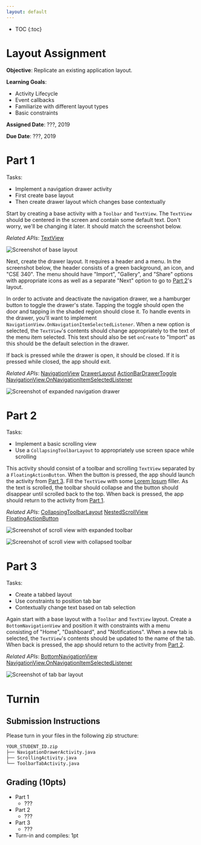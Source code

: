```yaml
---
layout: default
---
```


* TOC
{:toc}

# Layout Assignment

**Objective**: Replicate an existing application layout.

**Learning Goals**:
- Activity Lifecycle
- Event callbacks
- Familiarize with different layout types
- Basic constraints

**Assigned Date**: ???, 2019

**Due Date**: ???, 2019

# Part 1

Tasks:
- Implement a navigation drawer activity
- First create base layout
- Then create drawer layout which changes base contextually

Start by creating a base activity with a `Toolbar` and `TextView`. The `TextView` should be centered in the screen and contain some default text. Don't worry, we'll be changing it later. It should match the screenshot below.

*Related APIs*:
[TextView](https://developer.android.com/reference/android/widget/TextView.html)

![Screenshot of base layout](layout-img/1_base.png)

Next, create the drawer layout. It requires a header and a menu. In the screenshot below, the header consists of a green background, an icon, and "CSE 340". The menu should have "Import", "Gallery", and "Share" options with appropriate icons as well as a separate "Next" option to go to [Part 2](#part-2)'s layout.

In order to activate and deactivate the navigation drawer, we a hamburger button to toggle the drawer's state. Tapping the toggle should open the door and tapping in the shaded region should close it. To handle events in the drawer, you'll want to implement `NavigationView.OnNavigationItemSelectedListener`. When a new option is selected, the `TextView`'s contents should change appropriately to the text of the menu item selected. This text should also be set `onCreate` to "Import" as this should be the default selection in the drawer.

If back is pressed while the drawer is open, it should be closed. If it is pressed while closed, the app should exit.

*Related APIs*:
[NavigationView](https://developer.android.com/reference/android/support/design/widget/NavigationView)
[DrawerLayout](https://developer.android.com/reference/android/support/v4/widget/DrawerLayout)
[ActionBarDrawerToggle](https://developer.android.com/reference/android/support/v4/app/ActionBarDrawerToggle)
[NavigationView.OnNavigationItemSelectedListener](https://developer.android.com/reference/android/support/design/widget/NavigationView.OnNavigationItemSelectedListener)

![Screenshot of expanded navigation drawer](layout_img/1_drawer.png)

# Part 2

Tasks:
- Implement a basic scrolling view
- Use a `CollapsingToolbarLayout` to appropriately use screen space while scrolling

This activity should consist of a toolbar and scrolling `TextView` separated by a `FloatingActionButton`. When the button is pressed, the app should launch the activity from [Part 3](#part-3). Fill the `TextView` with some [Lorem Ipsum](https://www.lipsum.com/) filler. As the text is scrolled, the toolbar should collapse and the button should disappear until scrolled back to the top. When back is pressed, the app should return to the activity from [Part 1](#part-1).

*Related APIs*:
[CollapsingToolbarLayout](https://developer.android.com/reference/android/support/design/widget/CollapsingToolbarLayout)
[NestedScrollView](https://developer.android.com/reference/android/support/v4/widget/NestedScrollView)
[FloatingActionButton](https://developer.android.com/reference/android/support/design/widget/FloatingActionButton)

![Screenshot of scroll view with expanded toolbar](layout-img/2_base.png)

![Screenshot of scroll view with collapsed toolbar](layout-img/2_collapsed.png)

# Part 3

Tasks:
- Create a tabbed layout
- Use constraints to position tab bar
- Contextually change text based on tab selection

Again start with a base layout with a `Toolbar` and `TextView` layout. Create a `BottomNavigationView` and position it with constraints with a menu consisting of "Home", "Dashboard", and "Notifications". When a new tab is selected, the `TextView`'s contents should be updated to the name of the tab. When back is pressed, the app should return to the activity from [Part 2](#part-2).

*Related APIs*:
[BottomNavigationView](https://developer.android.com/reference/android/support/design/widget/BottomNavigationView)
[NavigationView.OnNavigationItemSelectedListener](https://developer.android.com/reference/android/support/design/widget/NavigationView.OnNavigationItemSelectedListener)

![Screenshot of tab bar layout](layout-img/3.png)

# Turnin
## Submission Instructions

Please turn in your files in the following zip structure:

```bash
YOUR_STUDENT_ID.zip
├── NavigationDrawerActivity.java
├── ScrollingActivity.java
└── ToolbarTabActivity.java
```

## Grading (10pts)

- Part 1
  - ???
- Part 2
  - ???
- Part 3
  - ???
- Turn-in and compiles: 1pt
